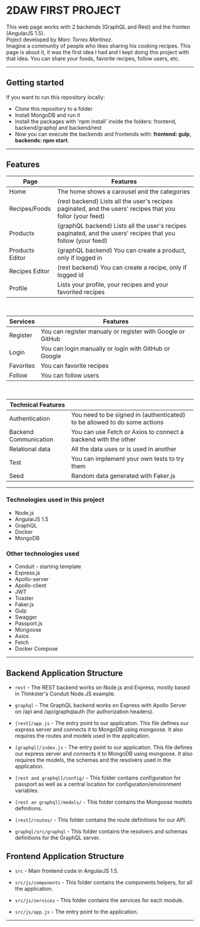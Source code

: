<h1>2DAW FIRST PROJECT</h1>

This web page works with 2 backends (GraphQL and Rest) and the fronten (AngularJS 1.5).  
Poject developed by *Marc Torres Martínez*.
<br>
Imagine a community of people who likes sharing his cooking recipes. This page is about it, it was the first idea I had and I kept doing this project with that idea. You can share your foods, favorite recipes, follow users, etc.

---

## Getting started

If you want to run this repository locally:

- Clone this repository to a folder
- Install MongoDB and run it
- Install the packages with 'npm install' inside the folders: frontend, backend/graphql and backend/rest
- Now you can execute the backends and frontends with: **frontend: gulp**, **backends: npm start**.



---

## Features

| Page | Features |
| - | - |
| Home | The home shows a carousel and the categories |
| Recipes/Foods | (rest backend) Lists all the user's recipes paginated, and the users' recipes that you follor (your feed) |
| Products | (graphQL backend) Lists all the user's recipes paginated, and the users' recipes that you follow (your feed) |
| Products Editor | (graphQL backend) You can create a product, only if logged in |
| Recipes Editor | (rest backend) You can create a recipe, only if logged id |
| Profile | Lists your profile, your recipes and your favorited recipes |


<br>

| Services | Features |
| - | - |
| Register | You can register manualy or register with Google or GitHub |
| Login | You can login manually or login with GitHub or Google |
| Favorites | You can favorite recipes |
| Follow | You can follow users |

<br>

| Technical Features |  |
| - | - |
| Authentication | You need to be signed in (authenticated) to be allowed to do some actions |
| Backend Communication | You can use Fetch or Axios to connect a backend with the other |
| Relational data | All the data uses or is used in another |
| Test | You can implement your own tests to try them |
| Seed | Random data generated with Faker.js |

---

### Technologies used in this project

* Node.js
* AngularJS 1.5
* GraphQL
* Docker
* MongoDB

### Other technologies used

* Conduit - starting template
* Express.js
* Apollo-server
* Apollo-client
* JWT 
* Toaster
* Faker.js
* Gulp
* Swagger
* Passport.js
* Mongoose
* Axios
* Fetch
* Docker Compose

---

## Backend Application Structure

- `rest` - The REST backend works on Node.js and Express, mostly based in Thinkster's Conduit Node.JS example.
- `graphql` - The GraphQL backend works on Express with Apollo Server on /api and /api/graphqlauth (for authorization headers).

- `[rest]/app.js` - The entry point to our application. This file defines our express server and connects it to MongoDB using mongoose. It also requires the routes and models used in the application.
- `[graphql]/index.js` - The entry point to our application. This file defines our express server and connects it to MongoDB using mongoose. It also requires the models, the schemas and the resolvers used in the application.

- `[rest and graphql]/config/` - This folder contains configuration for passport as well as a central location for configuration/environment variables.
- `[rest an graphql]/models/` - This folder contains the Mongoose models definitions.
- `[rest]/routes/` - This folder contains the route definitions for our API.
- `graphql/src/graphql` - This folder contains the resolvers and schemas definitions for the GraphQL server.

## Frontend Application Structure

- `src` - Main frontend code in AngularJS 1.5.

- `src/js/components` - This folder contains the components helpers, for all the application.
- `src/js/services` - This folder contains the services for each module.
- `src/js/app.js` - The entry point to the application.

---
